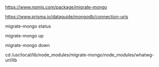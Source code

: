 https://www.npmjs.com/package/migrate-mongo

https://www.prisma.io/dataguide/mongodb/connection-uris


migrate-mongo status

migrate-mongo up

migrate-mongo down

cd /usr/local/lib/node_modules/migrate-mongo/node_modules/whatwg-url/lib